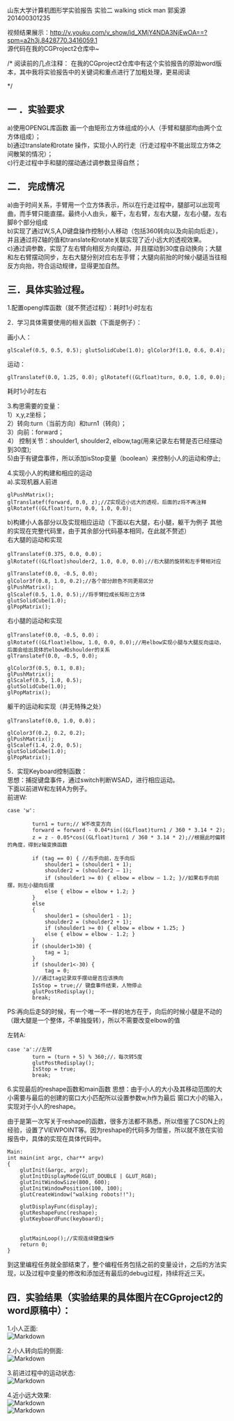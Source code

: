 ﻿山东大学计算机图形学实验报告
实验二 walking stick man
郭奚源 201400301235


视频结果展示：http://v.youku.com/v_show/id_XMjY4NDA3NjEwOA==?spm=a2h3j.8428770.3416059.1  
源代码在我的CGProject2仓库中~  

/*
阅读前的几点注释：
在我的CGproject2仓库中有这个实验报告的原始word版本，其中我将实验报告中的关键词和重点进行了加粗处理，更易阅读  

*/


## 一 ．实验要求
a)使用OPENGL库函数 画一个由矩形立方体组成的小人（手臂和腿部均由两个立方体组成）；    
b)通过translate和rotate 操作，实现小人的行走（行走过程中不能出现立方体之间散架的情况）；  
c)行走过程中手和腿的摆动通过调参数显得自然；  


## 二．	完成情况
a)由于时间关系，手臂用一个立方体表示，所以在行走过程中，腿部可以出现弯曲，而手臂只能直摆。最终小人由头，躯干，左右臂，左右大腿，左右小腿，左右脚8个部分组成  
b)实现了通过W,S,A,D键盘操作控制小人移动（包括360转向以及向前向后走），并且通过将Z轴的值和translate和rotate关联实现了近小远大的透视效果。  
c)通过调参数，实现了左右臂向相反方向摆动，并且摆动到30度自动换向；大腿和左右臂摆动同步，左右大腿分别对应右左手臂；大腿向前抬的时候小腿适当往相反方向抬，符合运动规律，显得更加自然。  


## 三．具体实验过程。
1.配置opengl库函数（就不赘述过程）：耗时1小时左右  

2．学习具体需要使用的相关函数（下面是例子）：
  
画小人：  
<pre><code>glScalef(0.5, 0.5, 0.5); glutSolidCube(1.0); glColor3f(1.0, 0.6, 0.4);  </code></pre>  
运动：  
<pre><code>glTranslatef(0.0, 1.25, 0.0); glRotatef((GLfloat)turn, 0.0, 1.0, 0.0);    </code></pre>
耗时1小时左右

3.构思需要的变量：  
1）x,y,z坐标；  
2）转向:turn（当前方向）和turn1（转向）；  
3）向前：forward；  
4） 控制关节：shoulder1, shoulder2, elbow,tag(用来记录左右臂是否已经摆动到30度);  
5)由于有键盘事件，所以添加isStop变量（boolean）来控制小人的运动和停止;  

4.实现小人的构建和相应的运动  
a).实现机器人前进  
<pre><code>glPushMatrix();  
glTranslatef(forward, 0.0, z);//Z实现近小远大的透视，后面的z将不再注释    
glRotatef((GLfloat)turn, 0.0, 1.0, 0.0);</code></pre>  

b)构建小人各部分以及实现相应运动（下面以右大腿，右小腿，躯干为例子 其他的实现在完整代码里，由于其余部分代码基本相同，在此就不赘述）  	
右大腿的运动和实现  
<pre><code>glTranslatef(0.375, 0.0, 0.0)； 
glRotatef((GLfloat)shoulder2, 1.0, 0.0, 0.0);//右大腿的旋转和左手臂相对应    
  
glTranslatef(0.0, -0.5, 0.0);  
glColor3f(0.8, 1.0, 0.2);//各个部分颜色不同更易区分  
glPushMatrix();  
glScalef(0.5, 1.0, 0.5);//将手臂拉成长矩形立方体  
glutSolidCube(1.0);  
glPopMatrix();</code></pre>  

右小腿的运动和实现  
<pre><code>glTranslatef(0.0, -0.5, 0.0)；    
glRotatef((GLfloat)elbow, 1.0, 0.0, 0.0);//用elbow实现小腿与大腿反向运动，后面会给出具体的elbow和shoulder的关系  
glTranslatef(0.0, -0.5, 0.0);  

glColor3f(0.5, 0.1, 0.8);  
glPushMatrix();  
glScalef(0.5, 1.0, 0.5);  
glutSolidCube(1.0);  
glPopMatrix();</code></pre>   
躯干的运动和实现（并无特殊之处）  
<pre><code>glTranslatef(0.0, 1.0, 0.0)；    
  
glColor3f(0.2, 0.2, 0.2);  
glPushMatrix();
glScalef(1.4, 2.0, 0.5);  
glutSolidCube(1.0);  
glPopMatrix();</code></pre>  

5．实现Keyboard控制函数：  
思想：捕捉键盘事件，通过switch判断WSAD，进行相应运动。  
下面以前进W和左转A为例子。  
前进W:
<pre><code>case 'w':   

		turn1 = turn;// W不改变方向  
		forward = forward - 0.04*sin((GLfloat)turn1 / 360 * 3.14 * 2);  
		z = z - 0.05*cos((GLfloat)turn1 / 360 * 3.14 * 2);//根据此时偏转的角度，得到z轴变换函数   

		if (tag == 0) { //右手向前，左手向后  
			shoulder1 = (shoulder1 + 1);  
			shoulder2 = (shoulder2 – 1);  
			if (shoulder1 >= 0) { elbow = elbow – 1.2; }//如果右手向前摆，则左小腿向后摆  
			else { elbow = elbow + 1.2; }  
		}  
		else  
		{  
			shoulder1 = (shoulder1 - 1);  
			shoulder2 = (shoulder2 + 1);  
			if (shoulder1 >= 0) { elbow = elbow + 1.25; }  
			else { elbow = elbow - 1.2; }  
		}  
		if (shoulder1>30) {  
			tag = 1;  
		}  
		if (shoulder1<-30) {  
			tag = 0;  
		}//通过tag记录双手摆动是否应该换向  
		IsStop = true;// 键盘事件结束，人物停止  
		glutPostRedisplay();  
		break;  </code></pre>  

PS:再向后走S的时候，有一个唯一不一样的地方在于，向后的时候小腿是不动的（跟大腿是一个整体，不单独旋转），所以不需要改变elbow的值  

左转A:  
<pre><code>case 'a'://左转  
		turn = (turn + 5) % 360;//，每次转5度  
		glutPostRedisplay();  
		IsStop = true;  
		break;  </code></pre>  

6.实现最后的reshape函数和main函数
思想：由于小人的大小及其移动范围的大小需要与最后的创建的窗口大小匹配所以设置参数w,h作为最后				窗口大小的输入，实现对于小人的reshape。

由于是第一次写关于reshape的函数，很多方法都不熟悉，所以借鉴了CSDN上的经验，设置了VIEWPOINT等。因为reshape的代码多为借鉴，所以就不放在实验报告中，具体的实现在具体代码中。  
<pre><code>Main:   
int main(int argc, char** argv)  
{  
	glutInit(&argc, argv);  
	glutInitDisplayMode(GLUT_DOUBLE | GLUT_RGB);  
	glutInitWindowSize(800, 600);  
	glutInitWindowPosition(100, 100);  
	glutCreateWindow("walking robots!!");  
	  
	glutDisplayFunc(display);  
	glutReshapeFunc(reshape);  
	glutKeyboardFunc(keyboard);  

  
	glutMainLoop();//实现连续键盘操作  
	return 0;  
}  </code></pre>  

到这里编程任务就全部结束了，整个编程任务包括之前的变量设计，之后的方法实现，以及过程中变量的修改和添加还有最后的debug过程，持续将近三天。  

## 四．实验结果（实验结果的具体图片在CGproject2的word原稿中）：
1.小人正面:  
![Markdown](http://i1.buimg.com/1949/b90eb993e97ba1cb.png)

2.小人转向后的侧面:    
![Markdown](http://i1.buimg.com/1949/a6b1692fb3bf1d18.png)

3.前进过程中的运动状态:  
![Markdown](http://i1.buimg.com/1949/ab98befcd0324e68.png)

4.近小远大效果:  
![Markdown](http://i1.buimg.com/1949/85ca0e227f232e79.png)  
![Markdown](http://i1.buimg.com/1949/987e60aaf173122b.png)





	

